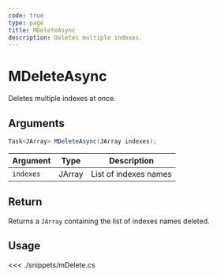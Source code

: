 ```yaml
---
code: true
type: page
title: MDeleteAsync
description: Deletes multiple indexes.
---
```


# MDeleteAsync

Deletes multiple indexes at once.

## Arguments

```cs
Task<JArray> MDeleteAsync(JArray indexes);
```

| Argument  | Type                 | Description           |
| --------- | -------------------- | --------------------- |
| `indexes` | JArray               | List of indexes names |

## Return

Returns a `JArray` containing the list of indexes names deleted.

## Usage

<<< ./snippets/mDelete.cs
